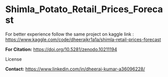 # Shimla_Potato_Retail_Prices_Forecast
For better experience follow the same project on kaggle link :  https://www.kaggle.com/code/dheerajkr1a1a/shimla-retail-prices-forecast

**For Citation:** https://doi.org/10.5281/zenodo.10211194

License

**Contact:** https://www.linkedin.com/in/dheeraj-kumar-a36096228/

